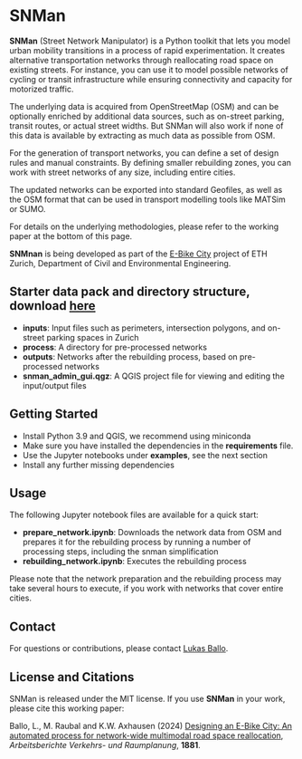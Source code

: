 # SNMan

**SNMan** (Street Network Manipulator) is a Python toolkit that lets you model urban mobility transitions in
a process of rapid experimentation. 
It creates alternative transportation networks through reallocating road space on existing streets. 
For instance, you can use it to model possible networks of cycling or transit infrastructure while ensuring
connectivity and capacity for motorized traffic.

The underlying data is acquired from OpenStreetMap (OSM) and can be optionally enriched by additional data sources,
such as on-street parking, transit routes, or actual street widths.
But SNMan will also work if none of this data is available by extracting as much data as possible from OSM.

For the generation of transport networks, you can define a set of design rules and manual constraints.
By defining smaller rebuilding zones, you can work with street networks of any size, including entire cities.

The updated networks can be exported into standard Geofiles, as well as the OSM format that can be used in
transport modelling tools like MATSim or SUMO.

For details on the underlying methodologies, please refer to the working paper at the bottom of this page.

**SNMnan** is being developed as part of the [E-Bike City](https://ebikecity.baug.ethz.ch/en/) project of
ETH Zurich, Department of Civil and Environmental Engineering.


## Starter data pack and directory structure, download [here](https://polybox.ethz.ch/index.php/s/Uf7LOFrGj3n27oT)

  * **inputs**: Input files such as perimeters, intersection polygons, and
    on-street parking spaces in Zurich
  * **process**: A directory for pre-processed networks
  * **outputs**: Networks after the rebuilding process, based on pre-processed networks
  * **snman_admin_gui.qgz**: A QGIS project file for viewing and editing the input/output files


## Getting Started


  * Install Python 3.9 and QGIS, we recommend using miniconda
  * Make sure you have installed the dependencies in the **requirements** file.
  * Use the Jupyter notebooks under **examples**, see the next section
  * Install any further missing dependencies


## Usage

The following Jupyter notebook files are available for a quick start:
  * **prepare_network.ipynb**: Downloads the network data from OSM and prepares it for the rebuilding process
    by running a number of processing steps, including the snman simplification
  * **rebuilding_network.ipynb**: Executes the rebuilding process

Please note that the network preparation and the rebuilding process may take several hours to execute,
if you work with networks that cover entire cities.


## Contact

For questions or contributions, please contact
[Lukas Ballo](https://www.ivt.ethz.ch/personen/profil.lukas-ballo.html).


## License and Citations

SNMan is released under the MIT license. If you use **SNMan** in your work, please cite this working paper:

Ballo, L., M. Raubal and K.W. Axhausen (2024)
[Designing an E-Bike City: An automated process for network-wide multimodal road space reallocation](
https://www.research-collection.ethz.ch/handle/20.500.11850/679713),
*Arbeitsberichte Verkehrs- und Raumplanung*,  **1881**.
